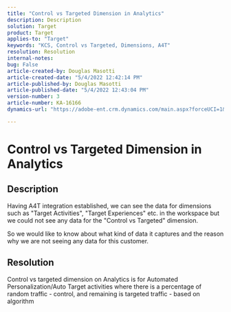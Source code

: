 ```yaml
---
title: "Control vs Targeted Dimension in Analytics"
description: Description
solution: Target
product: Target
applies-to: "Target"
keywords: "KCS, Control vs Targeted, Dimensions, A4T"
resolution: Resolution
internal-notes: 
bug: False
article-created-by: Douglas Masotti
article-created-date: "5/4/2022 12:42:14 PM"
article-published-by: Douglas Masotti
article-published-date: "5/4/2022 12:43:04 PM"
version-number: 3
article-number: KA-16166
dynamics-url: "https://adobe-ent.crm.dynamics.com/main.aspx?forceUCI=1&pagetype=entityrecord&etn=knowledgearticle&id=fc900b9f-a7cb-ec11-a7b6-6045bd00d7cd"

---
```

# Control vs Targeted Dimension in Analytics

## Description


Having A4T integration established, we can see the data for dimensions such as "Target Activities", "Target Experiences" etc. in the workspace but we could not see any data for the "Control vs Targeted" dimension. 

 So we would like to know about what kind of data it captures and the reason why we are not seeing any data for this customer.


## Resolution


Control vs targeted dimension on Analytics is for Automated Personalization/Auto Target activities where there is a percentage of random traffic - control, and remaining is targeted traffic - based on algorithm
